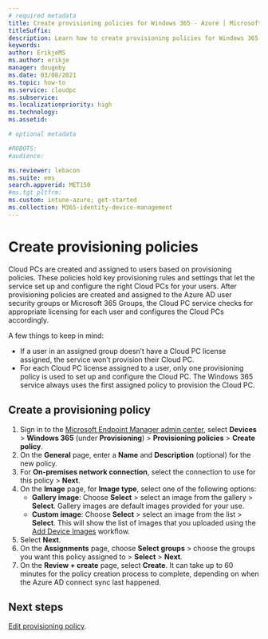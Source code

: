 ```yaml
---
# required metadata
title: Create provisioning policies for Windows 365 - Azure | Microsoft Docs
titleSuffix:
description: Learn how to create provisioning policies for Windows 365.
keywords:
author: ErikjeMS  
ms.author: erikje
manager: dougeby
ms.date: 03/08/2021
ms.topic: how-to
ms.service: cloudpc
ms.subservice:
ms.localizationpriority: high
ms.technology:
ms.assetid: 

# optional metadata

#ROBOTS:
#audience:

ms.reviewer: lebacon
ms.suite: ems
search.appverid: MET150
#ms.tgt_pltfrm:
ms.custom: intune-azure; get-started
ms.collection: M365-identity-device-management
---
```


# Create provisioning policies

Cloud PCs are created and assigned to users based on provisioning policies. These policies hold key provisioning rules and settings that let the service set up and configure the right Cloud PCs for your users. After provisioning policies are created and assigned to the Azure AD user security groups or Microsoft 365 Groups, the Cloud PC service checks for appropriate licensing for each user and configures the Cloud PCs accordingly.

A few things to keep in mind:

- If a user in an assigned group doesn’t have a Cloud PC license assigned, the service won’t provision their Cloud PC.
- For each Cloud PC license assigned to a user, only one provisioning policy is used to set up and configure the Cloud PC. The Windows 365 service always uses the first assigned policy to provision the Cloud PC.

## Create a provisioning policy

1. Sign in to the [Microsoft Endpoint Manager admin center](https://endpoint.microsoft.com/), select **Devices** > **Windows 365** (under **Provisioning**) > **Provisioning policies** > **Create policy**.
2. On the **General** page, enter a **Name** and **Description** (optional) for the new policy.
3. For **On-premises network connection**, select the connection to use for this policy > **Next**.
4. On the **Image** page, for **Image type**, select one of the following options:
    - **Gallery image**: Choose **Select** > select an image from the gallery > **Select**. Gallery images are default images provided for your use.
    - **Custom image**:  Choose **Select** > select an image from the list > **Select**. This will show the list of images that you uploaded using the [Add Device Images](add-device-images.md) workflow.
5. Select **Next**.
6. On the **Assignments** page, choose **Select groups** > choose the groups you want this policy assigned to > **Select** > **Next**.
7. On the **Review + create** page, select **Create**. It can take up to 60 minutes for the policy creation process to complete, depending on when the Azure AD connect sync last happened.

<!-- ########################## -->
## Next steps

[Edit provisioning policy](edit-provisioning-policy.md).
